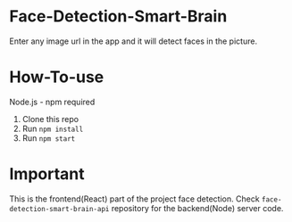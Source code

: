 # Face-Detection-Smart-Brain
Enter any image url in the app and it will detect faces in the picture.

# How-To-use
Node.js - npm required
1. Clone this repo
2. Run `npm install`
3. Run `npm start`

# Important
This is the frontend(React) part of the project face detection. Check `face-detection-smart-brain-api` repository for the backend(Node) server code.
